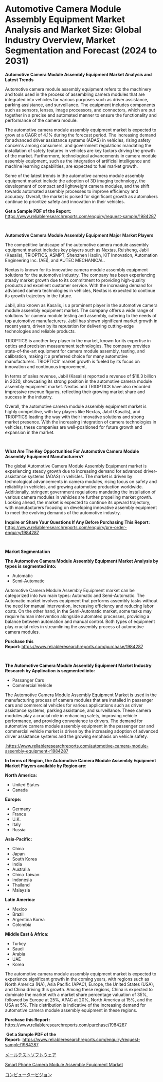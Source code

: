 <p><h1>Automotive Camera Module Assembly Equipment Market Analysis and Market Size: Global Industry Overview, Market Segmentation and Forecast (2024 to 2031)</h1></p><p><strong>Automotive Camera Module Assembly Equipment Market Analysis and Latest Trends</strong></p>
<p><p>Automotive camera module assembly equipment refers to the machinery and tools used in the process of assembling camera modules that are integrated into vehicles for various purposes such as driver assistance, parking assistance, and surveillance. The equipment includes components such as sensors, lenses, image processors, and connectors, which are put together in a precise and automated manner to ensure the functionality and performance of the camera module.</p><p>The automotive camera module assembly equipment market is expected to grow at a CAGR of 4.1% during the forecast period. The increasing demand for advanced driver assistance systems (ADAS) in vehicles, rising safety concerns among consumers, and government regulations mandating the installation of safety features in vehicles are key factors driving the growth of the market. Furthermore, technological advancements in camera module assembly equipment, such as the integration of artificial intelligence and machine learning capabilities, are expected to fuel market growth.</p><p>Some of the latest trends in the automotive camera module assembly equipment market include the adoption of 3D imaging technology, the development of compact and lightweight camera modules, and the shift towards automated assembly processes to improve efficiency and accuracy. Overall, the market is poised for significant growth as automakers continue to prioritize safety and innovation in their vehicles.</p></p>
<p><strong>Get a Sample PDF of the Report:&nbsp;</strong> <a href="https://www.reliableresearchreports.com/enquiry/request-sample/1984287">https://www.reliableresearchreports.com/enquiry/request-sample/1984287</a></p>
<p>&nbsp;</p>
<p><strong>Automotive Camera Module Assembly Equipment Major Market Players</strong></p>
<p><p>The competitive landscape of the automotive camera module assembly equipment market includes key players such as Nextas, Ruisheng, Jabil (Kasalis), TRIOPTICS, ASMPT, Shenzhen Haolin, KIT Innovation, Automation Engineering Inc. (AEi), and AUTEC MECHANICAL.</p><p>Nextas is known for its innovative camera module assembly equipment solutions for the automotive industry. The company has been experiencing steady market growth due to its commitment to providing high-quality products and excellent customer service. With the increasing demand for advanced camera technologies in vehicles, Nextas is expected to continue its growth trajectory in the future.</p><p>Jabil, also known as Kasalis, is a prominent player in the automotive camera module assembly equipment market. The company offers a wide range of solutions for camera module testing and assembly, catering to the needs of top automotive manufacturers. Jabil has shown significant market growth in recent years, driven by its reputation for delivering cutting-edge technologies and reliable products.</p><p>TRIOPTICS is another key player in the market, known for its expertise in optics and precision measurement technologies. The company provides state-of-the-art equipment for camera module assembly, testing, and calibration, making it a preferred choice for many automotive manufacturers. TRIOPTICS' market growth is fueled by its focus on innovation and continuous improvement.</p><p>In terms of sales revenue, Jabil (Kasalis) reported a revenue of $18.3 billion in 2020, showcasing its strong position in the automotive camera module assembly equipment market. Nextas and TRIOPTICS have also recorded impressive revenue figures, reflecting their growing market share and success in the industry.</p><p>Overall, the automotive camera module assembly equipment market is highly competitive, with key players like Nextas, Jabil (Kasalis), and TRIOPTICS leading the way with their innovative solutions and strong market presence. With the increasing integration of camera technologies in vehicles, these companies are well-positioned for future growth and expansion in the market.</p></p>
<p>&nbsp;</p>
<p><strong>What Are The Key Opportunities For Automotive Camera Module Assembly Equipment Manufacturers?</strong></p>
<p><p>The global Automotive Camera Module Assembly Equipment market is experiencing steady growth due to increasing demand for advanced driver-assistance systems (ADAS) in vehicles. The market is driven by technological advancements in camera modules, rising focus on safety and reliability in vehicles, and growing automotive production worldwide. Additionally, stringent government regulations mandating the installation of various camera modules in vehicles are further propelling market growth. Looking ahead, the market is expected to continue its upward trajectory, with manufacturers focusing on developing innovative assembly equipment to meet the evolving demands of the automotive industry.</p></p>
<p><strong>Inquire or Share Your Questions If Any Before Purchasing This Report:</strong> <a href="https://www.reliableresearchreports.com/enquiry/pre-order-enquiry/1984287">https://www.reliableresearchreports.com/enquiry/pre-order-enquiry/1984287</a></p>
<p>&nbsp;</p>
<p><strong>Market Segmentation</strong></p>
<p><strong>The Automotive Camera Module Assembly Equipment Market Analysis by types is segmented into:</strong></p>
<p><ul><li>Automatic</li><li>Semi-Automatic</li></ul></p>
<p><p>Automotive Camera Module Assembly Equipment market can be categorized into two main types: Automatic and Semi-Automatic. The Automatic market involves equipment that performs assembly tasks without the need for manual intervention, increasing efficiency and reducing labor costs. On the other hand, in the Semi-Automatic market, some tasks may require human intervention alongside automated processes, providing a balance between automation and manual control. Both types of equipment play crucial roles in streamlining the assembly process of automotive camera modules.</p></p>
<p><strong>Purchase this Report:&nbsp;</strong><a href="https://www.reliableresearchreports.com/purchase/1984287">https://www.reliableresearchreports.com/purchase/1984287</a></p>
<p>&nbsp;</p>
<p><strong>The Automotive Camera Module Assembly Equipment Market Industry Research by Application is segmented into:</strong></p>
<p><ul><li>Passanger Cars</li><li>Commercial Vehicle</li></ul></p>
<p><p>The Automotive Camera Module Assembly Equipment Market is used in the manufacturing process of camera modules that are installed in passenger cars and commercial vehicles for various applications such as driver assistance systems, parking assistance, and surveillance. These camera modules play a crucial role in enhancing safety, improving vehicle performance, and providing convenience to drivers. The demand for automotive camera module assembly equipment in the passenger car and commercial vehicle market is driven by the increasing adoption of advanced driver assistance systems and the growing emphasis on vehicle safety.</p></p>
<p><a href="https://www.reliableresearchreports.com/automotive-camera-module-assembly-equipment-r1984287">&nbsp;https://www.reliableresearchreports.com/automotive-camera-module-assembly-equipment-r1984287</a></p>
<p><strong>In terms of Region, the Automotive Camera Module Assembly Equipment Market Players available by Region are:</strong></p>
<p>
    <p> <strong> North America: </strong>
        <ul>
            <li>United States</li>
            <li>Canada</li>
        </ul>
        </p> 
    <p> <strong> Europe: </strong>
        <ul>
            <li>Germany</li>
            <li>France</li>
            <li>U.K.</li>
            <li>Italy</li>
            <li>Russia</li>
        </ul>
        </p> 
    <p> <strong> Asia-Pacific: </strong>
        <ul>
            <li>China</li>
            <li>Japan</li>
            <li>South Korea</li>
            <li>India</li>
            <li>Australia</li>
            <li>China Taiwan</li>
            <li>Indonesia</li>
            <li>Thailand</li>
            <li>Malaysia</li>
        </ul>
        </p> 
    <p> <strong> Latin America: </strong>
        <ul>
            <li>Mexico</li>
            <li>Brazil</li>
            <li>Argentina Korea</li>
            <li>Colombia</li>
        </ul>
        </p> 
    <p> <strong> Middle East & Africa: </strong>
        <ul>
            <li>Turkey</li>
            <li>Saudi</li>
            <li>Arabia</li>
            <li>UAE</li>
            <li>Korea</li>
        </ul>
    </p>
    </p>
<p><p>The automotive camera module assembly equipment market is expected to experience significant growth in the coming years, with regions such as North America (NA), Asia Pacific (APAC), Europe, the United States (USA), and China driving this growth. Among these regions, China is expected to dominate the market with a market share percentage valuation of 35%, followed by Europe at 25%, APAC at 20%, North America at 15%, and the USA at 5%. This distribution is indicative of the increasing demand for automotive camera module assembly equipment in these regions.</p></p>
<p><strong>Purchase this Report: </strong><a href="https://www.reliableresearchreports.com/purchase/1984287">https://www.reliableresearchreports.com/purchase/1984287</a></p>
<p>&nbsp;<strong>Get a Sample PDF of the Report:&nbsp;&nbsp;</strong><a href="https://www.reliableresearchreports.com/enquiry/request-sample/1984287">https://www.reliableresearchreports.com/enquiry/request-sample/1984287</a></p>
<p><strong></strong></p>
<p><p><a href="https://github.com/luffiazaza/Market-Research-Report-List-1/blob/main/769622545298.md">メールテストソフトウェア</a></p><p><a href="https://github.com/RichRobinson5/Market-Research-Report-List-4/blob/main/smart-phone-camera-module-assembly-equipment-market.md">Smart Phone Camera Module Assembly Equipment Market</a></p><p><a href="https://github.com/avbqbctihcbe2/Market-Research-Report-List-1/blob/main/512266248447.md">コンピュータービジョン</a></p></p>